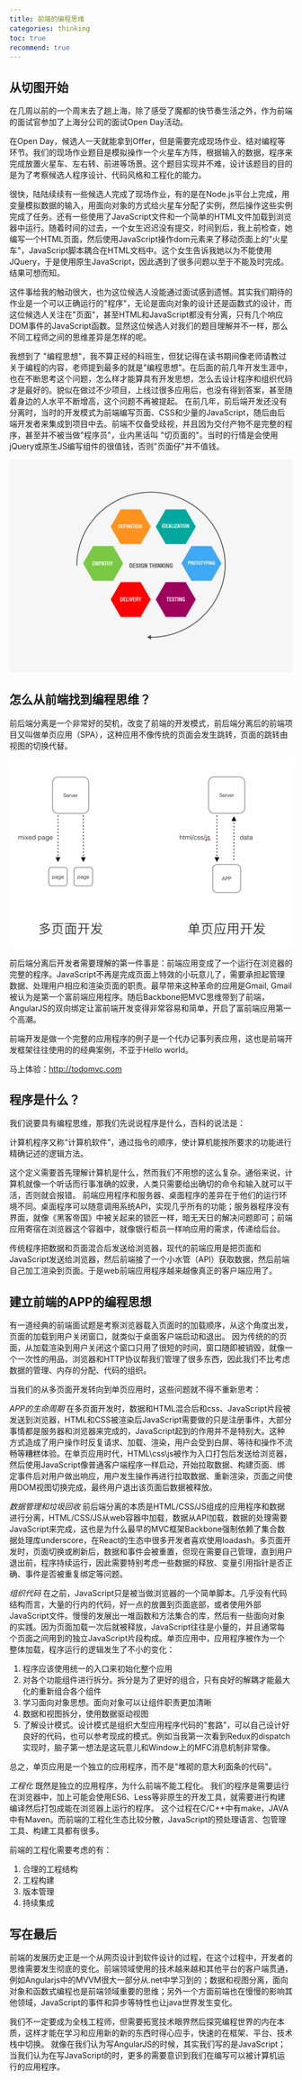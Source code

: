 ```yaml
---
title: 前端的编程思维
categories: thinking
toc: true
recommend: true
---
```


## 从切图开始 

在几周以前的一个周末去了趟上海，除了感受了魔都的快节奏生活之外，作为前端的面试官参加了上海分公司的面试Open Day活动。 

在Open Day，候选人一天就能拿到Offer，但是需要完成现场作业、结对编程等环节。我们的现场作业题目是模拟操作一个火星车方阵，根据输入的数据，程序来完成放置火星车、左右转、前进等场景。这个题目实现并不难，设计该题目的目的是为了考察候选人程序设计、代码风格和工程化的能力。 

很快，陆陆续续有一些候选人完成了现场作业，有的是在Node.js平台上完成，用变量模拟数据的输入，用面向对象的方式给火星车分配了实例，然后操作这些实例完成了任务。还有一些使用了JavaScript文件和一个简单的HTML文件加载到浏览器中运行。随着时间的过去，一个女生迟迟没有提交，时间到后，我上前检查，她编写一个HTML页面，然后使用JavaScript操作dom元素来了移动页面上的"火星车"，JavaScript脚本耦合在HTML文档中。这个女生告诉我她以为不能使用JQuery，于是使用原生JavaScript，因此遇到了很多问题以至于不能及时完成。结果可想而知。 

这件事给我的触动很大，也为这位候选人没能通过面试感到遗憾。其实我们期待的作业是一个可以正确运行的"程序"，无论是面向对象的设计还是函数式的设计，而这位候选人关注在"页面"，甚至HTML和JavaScript都没有分离，只有几个响应DOM事件的JavaScript函数。显然这位候选人对我们的题目理解并不一样，那么不同工程师之间的思维差异是怎样的呢。

我想到了 "编程思想"，我不算正经的科班生，但犹记得在读书期间像老师请教过关于编程的内容，老师提到最多的就是"编程思想"。在后面的前几年开发生涯中，也在不断思考这个问题，怎么样才能算具有开发思想，怎么去设计程序和组织代码才是最好的。貌似在做过不少项目，上线过很多应用后，也没有得到答案，甚至随着身边的人水平不断增高，这个问题不再被提起。 在前几年，前后端开发还没有分离时，当时的开发模式为前端编写页面、CSS和少量的JavaScript，随后由后端开发者来集成到项目中去。前端不仅备受歧视，并且因为交付产物不是完整的程序，甚至并不被当做"程序员"，业内黑话叫 "切页面的"。当时的行情是会使用jQuery或原生JS编写组件的很值钱，否则"页面仔"并不值钱。 

![programming-thinking.jpg](thinking-in-frontend/3528157878.jpg)

## 怎么从前端找到编程思维？ 
前后端分离是一个非常好的契机，改变了前端的开发模式，前后端分离后的前端项目又叫做单页应用（SPA），这种应用不像传统的页面会发生跳转，页面的跳转由视图的切换代替。 

![image.png](thinking-in-frontend/745085406.png)

前后端分离后开发者需要理解的第一件事是：前端应用变成了一个运行在浏览器的完整的程序。JavaScript不再是完成页面上特效的小玩意儿了，需要承担起管理数据、处理用户相应和渲染页面的职责。最早带来这种革命的应用是Gmail, Gmail被认为是第一个富前端应用程序。随后Backbone把MVC思维带到了前端，AngularJS的双向绑定让富前端开发变得非常容易和简单，开启了富前端应用第一个高潮。 

前端开发是做一个完整的应用程序的例子是一个代办记事列表应用，这也是前端开发框架往往使用的的经典案例，不亚于Hello world。

马上体验：http://todomvc.com

## 程序是什么？ 

我们说要具有编程思维，那我们先说说程序是什么，百科的说法是： 

计算机程序又称“计算机软件”，通过指令的顺序，使计算机能按所要求的功能进行精确记述的逻辑方法。 

这个定义需要首先理解计算机是什么，然而我们不用想的这么复杂。通俗来说，计算机就像一个听话而行事准确的奴隶，人类只需要给出确切的命令和输入就可以干活，否则就会报错。 前端应用程序和服务器、桌面程序的差异在于他们的运行环境不同。桌面程序可以随意调用系统API，实现几乎所有的功能；服务器程序没有界面，就像《黑客帝国》中被关起来的锁匠一样，暗无天日的解决问题即可；前端应用寄宿在浏览器这个容器中，就像银行柜员一样响应用的需求，传递给后台。 

传统程序把数据和页面混合后发送给浏览器，现代的前端应用是把页面和JavaScript发送给浏览器，然后前端接了一个小水管（API）获取数据，然后前端自己加工渲染到页面。于是web前端应用程序越来越像真正的客户端应用了。 

## 建立前端的APP的编程思想 

有一道经典的前端面试题是考察浏览器载入页面时的加载顺序，从这个角度出发，页面的加载到用户关闭窗口，就类似于桌面客户端启动和退出。 因为传统的的页面，从加载渲染到用户关闭这个窗口只用了很短的时间，窗口随即被销毁，就像一个一次性的用品，浏览器和HTTP协议帮我们管理了很多东西，因此我们不比考虑数据的管理、内存的分配、代码的组织。 

当我们的从多页面开发转向到单页应用时，这些问题就不得不重新思考： 

*APP的生命周期* 在多页面开发时，数据和HTML混合后和css、JavaScript片段被发送到浏览器，HTML和CSS被渲染后JavaScript需要做的只是注册事件，大部分事情都是服务器和浏览器来完成的，JavaScript起到的作用并不是特别大。这种方式造成了用户操作时反复请求、加载、渲染，用户会受到白屏、等待和操作不流畅等糟糕体验。在单页应用时代，HTML\css\js被作为入口打包后发送给浏览器，然后使用JavaScript像普通客户端程序一样启动，开始拉取数据、构建页面、绑定事件后对用户做出响应，用户发生操作再进行拉取数据、重新渲染，页面之间使用DOM视图切换完成，最终用户退出该页面后数据被释放。 

*数据管理和垃圾回收* 前后端分离的本质是HTML/CSS/JS组成的应用程序和数据进行分离，HTML/CSS/JS从web容器中加载，数据从API加载，数据的处理需要JavaScript来完成，这也是为什么最早的MVC框架Backbone强制依赖了集合数据处理库underscore，在React的生态中很多开发者喜欢使用loadash。多页面开发时，页面切换或刷新后，数据和事件会被重置，但现在需要自己管理，直到用户退出前，程序持续运行，因此需要特别考虑一些数据的释放、变量引用指针是否正确、事件是否被重复绑定等问题。 

*组织代码* 在之前，JavaScript只是被当做浏览器的一个简单脚本。几乎没有代码结构而言，大量的行内的代码，好一点的放置到页面底部，或者使用外部JavaScript文件。慢慢的发展出一堆函数和方法集合的库，然后有一些面向对象的实践。因为页面加载一次后就被释放，JavaScript往往是小量的，并且通常每个页面之间用到的独立JavaScript片段构成。单页应用中，应用程序被作为一个整体加载，程序运行的逻辑发生了不小的变化： 

  1.   程序应该使用统一的入口来初始化整个应用 
  2.  对各个功能组件进行拆分。拆分是为了更好的组合，只有良好的解耦才能最大化的重新组合各个组件 
  3.  学习面向对象思想。面向对象可以让组件职责更加清晰 
  4.  数据和视图拆分，使用数据驱动视图 
  5.  了解设计模式。设计模式是组织大型应用程序代码的"套路"，可以自己设计好良好的代码，也可以参考现成的模式。例如当我第一次看到Redux的dispatch实现时，脑子第一想法是这玩意儿和Window上的MFC消息机制非常像。 

 总之，单页应用是一个独立的应用程序，而不是"堆砌的意大利面条的代码"。 

*工程化*  既然是独立的应用程序，为什么前端不能工程化。 我们的程序是需要运行在浏览器中，加上可能会使用ES6、Less等非原生的开发工具，就需要进行构建编译然后打包成能在浏览器上运行的程序。 这个过程在C/C++中有make，JAVA中有Maven。而前端的工程化生态比较分散，JavaScript的预处理语言、包管理工具、构建工具都有很多。 

前端的工程化需要考虑的有： 

  1. 合理的工程结构
  2. 工程构建
  3. 版本管理 
  4. 持续集成 

## 写在最后

前端的发展历史正是一个从网页设计到软件设计的过程，在这个过程中，开发者的思维需要发生彻底的变化。前端领域使用的技术越来越和其他平台的客户端贯通，例如Angularjs中的MVVM很大一部分从.net中学习到的；数据和视图分离，面向对象和函数式编程也是前端领域重要的思维；另外一个方面前端也在慢慢的影响其他领域，JavaScript的事件和异步等特性也让java世界发生变化。

我们不一定要成为全栈工程师，但需要拓宽技术眼界然后探究编程世界的内在本质，这样才能在学习和应用新的新的东西时得心应手，快速的在框架、平台、技术栈中切换。 
就像在我们认为写AngularJS的时候，其实我们写的是JavaScript；当我们认为在写JavaScript的时，更多的需要意识到我们在编写可以被计算机运行的应用程序。 